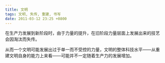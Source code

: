 ```yaml
---
title: 文明
tags: 文明, 失传, 重建, 书写
date: 2011-03-12 23:25 +0800
---
```



在生产力发展到新阶段时，由于力量的提升，在旧阶段力量层面上发展出来的技艺会因淘汰而失传。

从而一个文明可能发展出过于单一而不受控的力量，文明的整体科技水平——从重建文明自身的能力上来看——可能并不一定随着生产力的发展增加。

